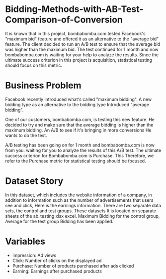 # Bidding-Methods-with-AB-Test-Comparison-of-Conversion
It is known that in this project, bombabomba.com tested Facebook's "maximum bid" feature and offered it as an alternative to the "average bid" feature. The client decided to run an A/B test to ensure that the average bid was higher than the maximum bid. The test continued for 1 month and now bombabomba.com is waiting for your help to analyze the results. Since the ultimate success criterion in this project is acquisition, statistical testing should focus on this metric.

# Business Problem
Facebook recently introduced what's called "maximum bidding". A new bidding type as an alternative to the bidding type
Introduced "average bidding".

One of our customers, bombabomba.com, is testing this new feature.
He decided to try and make sure that the average bidding is higher than the maximum bidding.
An A/B to see if it's bringing in more conversions
He wants to do the test.

A/B testing has been going on for 1 month and bombabomba.com is now from you.
waiting for you to analyze the results of this A/B test.
The ultimate success criterion for Bombabomba.com is Purchase. This
Therefore, we refer to the Purchase metric for statistical testing
should be focused.


# Dataset Story
In this dataset, which includes the website information of a company, in addition to information such as the number of advertisements that users see and click,
Here is the earnings information. There are two separate data sets, the control and test groups. These datasets
It is located on separate sheets of the ab_testing.xlsx excel. Maximum Bidding for the control group, Average for the test group
Bidding has been applied.

# Variables
* impression: Ad views
* Click: Number of clicks on the displayed ad
* Purchase: Number of products purchased after ads clicked
* Earning: Earnings after purchased products
  
